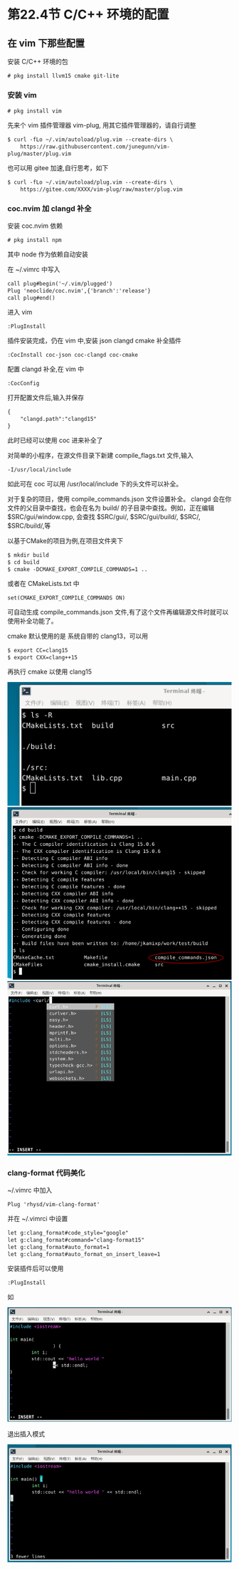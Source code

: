 # 第22.4节 C/C++ 环境的配置

## 在 vim 下那些配置

安装 C/C++ 环境的包

```
# pkg install llvm15 cmake git-lite
```

### 安装 vim

```
# pkg install vim
```

先来个 vim 插件管理器 vim-plug, 用其它插件管理器的，请自行调整

```
$ curl -fLo ~/.vim/autoload/plug.vim --create-dirs \
    https://raw.githubusercontent.com/junegunn/vim-plug/master/plug.vim
```

也可以用 gitee 加速,自行思考，如下

```
$ curl -fLo ~/.vim/autoload/plug.vim --create-dirs \
    https://gitee.com/XXXX/vim-plug/raw/master/plug.vim
```


### coc.nvim 加 clangd 补全

安装 coc.nvim 依赖

```
# pkg install npm
```

其中 node 作为依赖自动安装

在 ~/.vimrc 中写入

```
call plug#begin('~/.vim/plugged')
Plug 'neoclide/coc.nvim',{'branch':'release'}
call plug#end()
```

进入 vim 

```
:PlugInstall
```

插件安装完成，仍在 vim 中,安装 json clangd cmake 补全插件

```
:CocInstall coc-json coc-clangd coc-cmake
```

配置 clangd 补全,在 vim 中

```
:CocConfig
```

打开配置文件后,输入并保存

```
{
	"clangd.path":"clangd15"
}
```

此时已经可以使用 coc 进来补全了

对简单的小程序，在源文件目录下新建 compile_flags.txt 文件,输入

```
-I/usr/local/include 
```

如此可在 coc 可以用 /usr/local/include 下的头文件可以补全。

对于复杂的项目，使用 compile_commands.json 文件设置补全。 clangd 会在你文件的父目录中查找，也会在名为 build/ 的子目录中查找。例如，正在编辑 $SRC/gui/window.cpp, 会查找 $SRC/gui/, $SRC/gui/build/, $SRC/, $SRC/build/,等

以基于CMake的项目为例,在项目文件夹下

```
$ mkdir build
$ cd build
$ cmake -DCMAKE_EXPORT_COMPILE_COMMANDS=1 ..
```

或者在 CMakeLists.txt 中

```
set(CMAKE_EXPORT_COMPILE_COMMANDS ON)
```

可自动生成 compile_commands.json 文件,有了这个文件再编辑源文件时就可以使用补全功能了。

cmake 默认使用的是 系统自带的 clang13，可以用

```
$ export CC=clang15
$ export CXX=clang++15
```

再执行 cmake 以使用 clang15 

![](../.gitbook/assets/ccenv1.png)
![](../.gitbook/assets/ccenv2.png)
![](../.gitbook/assets/ccenv3.png)

### clang-format 代码美化

~/.vimrc 中加入

```
Plug 'rhysd/vim-clang-format'
```

并在 ~/.vimrci 中设置

```
let g:clang_format#code_style="google"
let g:clang_format#command="clang-format15"
let g:clang_format#auto_format=1
let g:clang_format#auto_format_on_insert_leave=1
```

安装插件后可以使用

```
:PlugInstall
```

如

![](../.gitbook/assets/ccenv4.png)

退出插入模式

![](../.gitbook/assets/ccenv5.png)
